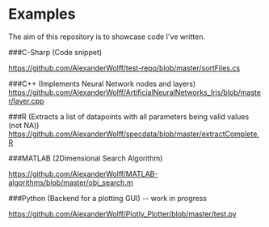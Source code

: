 # Examples
The aim of this repository is to showcase code I've written.

###C-Sharp
(Code snippet) 

https://github.com/AlexanderWolff/test-repo/blob/master/sortFiles.cs

###C++
(Implements Neural Network nodes and layers)
https://github.com/AlexanderWolff/ArtificialNeuralNetworks_Iris/blob/master/layer.cpp


###R
(Extracts a list of datapoints with all parameters being valid values (not NA))
https://github.com/AlexanderWolff/specdata/blob/master/extractComplete.R

###MATLAB
(2Dimensional Search Algorithm)

https://github.com/AlexanderWolff/MATLAB-algorithms/blob/master/obj_search.m

###Python
(Backend for a plotting GUI) -- work in progress

https://github.com/AlexanderWolff/Plotly_Plotter/blob/master/test.py
